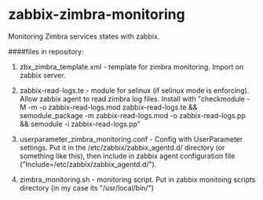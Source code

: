 # zabbix-zimbra-monitoring
Monitoring Zimbra services states with zabbix.

####files in repository:
1) zbx_zimbra_template.xml - template for zimbra monitoring. Import on zabbix server.

2) zabbix-read-logs.te - module for selinux (if selinux mode is enforcing). Allow zabbix agent to read zimbra log files. Install with "checkmodule -M -m -o zabbix-read-logs.mod zabbix-read-logs.te && semodule_package -m zabbix-read-logs.mod -o zabbix-read-logs.pp && semodule -i zabbix-read-logs.pp"

3) userparameter_zimbra_monitoring.conf - Config with UserParameter settings. Put it in the /etc/zabbix/zabbix_agentd.d/ directory (or something like this), then include in zabbix agent configuration file ("Include=/etc/zabbix/zabbix_agentd.d/").

4) zimbra_monitoring.sh - monitoring script. Put in zabbix monitoing scripts directory (in my case its "/usr/local/bin/")
